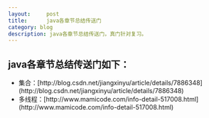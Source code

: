 ```yaml
---
layout:     post
title:      java各章节总结传送门
category: blog
description: java各章节总结传送门，真门针对复习。
---
```


## java各章节总结传送门如下：
<ul>
<li>集合：[http://blog.csdn.net/jiangxinyu/article/details/7886348](http://blog.csdn.net/jiangxinyu/article/details/7886348)</li>
<li>多线程：[http://www.mamicode.com/info-detail-517008.html](http://www.mamicode.com/info-detail-517008.html)</li>
<ul>